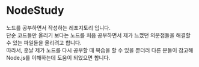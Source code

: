 # NodeStudy  
노드를 공부하면서 작성하는 레포지토리 입니다.  
단순 코드들만 올리기 보다는 노드를 처음 공부하면서 제가 느꼈던 의문점들을 해결할 수 있는 파일들을 올리려고 합니다.  
따라서, 훗날 제가 노드를 다시 공부할 때 복습을 할 수 있을 뿐더러 다른 분들이 참고해 Node.js를 이해하는데 도움이 되었으면 합니다.  

